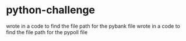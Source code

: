 # python-challenge
wrote in a code to find the file path for the pybank file
wrote in a code to find the file path for the pypoll file 
